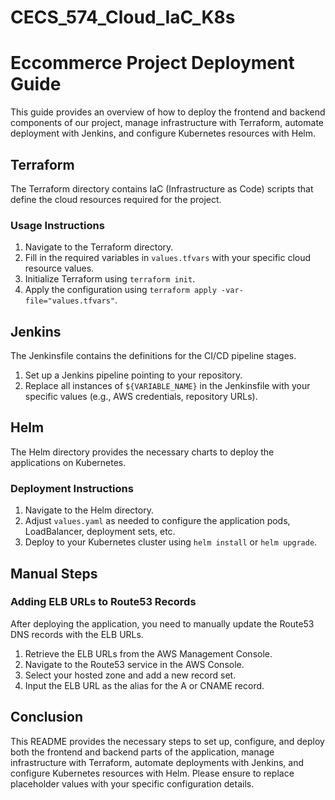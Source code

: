 # CECS_574_Cloud_IaC_K8s

# Eccommerce Project Deployment Guide

This guide provides an overview of how to deploy the frontend and backend components of our project, manage infrastructure with Terraform, automate deployment with Jenkins, and configure Kubernetes resources with Helm.

## Terraform

The Terraform directory contains IaC (Infrastructure as Code) scripts that define the cloud resources required for the project.

### Usage Instructions

1. Navigate to the Terraform directory.
2. Fill in the required variables in `values.tfvars` with your specific cloud resource values.
3. Initialize Terraform using `terraform init`.
4. Apply the configuration using `terraform apply -var-file="values.tfvars"`.

## Jenkins

The Jenkinsfile contains the definitions for the CI/CD pipeline stages.

1. Set up a Jenkins pipeline pointing to your repository.
2. Replace all instances of `${VARIABLE_NAME}` in the Jenkinsfile with your specific values (e.g., AWS credentials, repository URLs).

## Helm

The Helm directory provides the necessary charts to deploy the applications on Kubernetes.

### Deployment Instructions

1. Navigate to the Helm directory.
2. Adjust `values.yaml` as needed to configure the application pods, LoadBalancer, deployment sets, etc.
3. Deploy to your Kubernetes cluster using `helm install` or `helm upgrade`.

## Manual Steps

### Adding ELB URLs to Route53 Records

After deploying the application, you need to manually update the Route53 DNS records with the ELB URLs.

1. Retrieve the ELB URLs from the AWS Management Console.
2. Navigate to the Route53 service in the AWS Console.
3. Select your hosted zone and add a new record set.
4. Input the ELB URL as the alias for the A or CNAME record.

## Conclusion

This README provides the necessary steps to set up, configure, and deploy both the frontend and backend parts of the application, manage infrastructure with Terraform, automate deployments with Jenkins, and configure Kubernetes resources with Helm. Please ensure to replace placeholder values with your specific configuration details.
